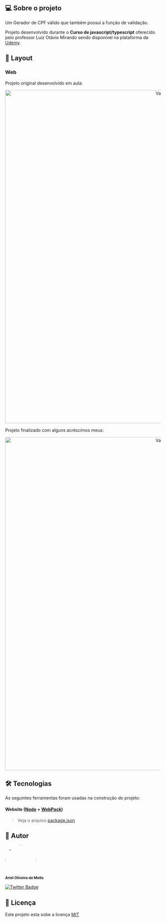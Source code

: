 ## 💻 Sobre o projeto

Um Gerador de CPF válido que também possui a função de validação.


Projeto desenvolvido durante o **Curso de javascript/typescript** oferecido pelo professor Luiz Otávio Mirando sendo disponível na plataforma da [Udemy](https://www.udemy.com/course/curso-de-javascript-moderno-do-basico-ao-avancado/).

## 🎨 Layout

### Web
Projeto original desenvolvido em aula:
<p align="center" style="display: flex; align-items: flex-start; justify-content: center;">
  <img alt="Validacao-de-CPF" src="https://s10.gifyu.com/images/validacpf-aula-udemy.gif" width="1080px">
</p>

Projeto finalizado com alguns acréscimos meus:
<p align="center" style="display: flex; align-items: flex-start; justify-content: center;">
  <img alt="Validacao-de-CPF" src="https://s10.gifyu.com/images/valida-cpf.gif" width="1080px">
</p>

## 🛠 Tecnologias

As seguintes ferramentas foram usadas na construção do projeto:

#### **Website**  ([Node](https://nodejs.org/)  +  [WebPack](https://webpack.js.org/))

> Veja o arquivo  [package.json](https://github.com/arielmell0/Gerador-Validador-de-CPF/blob/main/package.json)

## 🦸 Autor
 <img style="border-radius: 50%;" src="https://media-exp1.licdn.com/dms/image/C4E03AQFATecIIyJX-w/profile-displayphoto-shrink_800_800/0/1640814567518?e=1648684800&v=beta&t=2lAVIltvzGT_gH5mZvGpzjQAjrS-lzbOqvCVO5dAchQ" width="100px;" alt=""/>
 <br />
 <sub><b>Ariel Oliveira de Mello</b></sub>

[![Twitter Badge](https://img.shields.io/twitter/follow/Hellodarknes0?style=social)](https://twitter.com/Hellodarknes0)

## 📝  Licença

Este projeto esta sobe a licença [MIT](./LICENSE)

